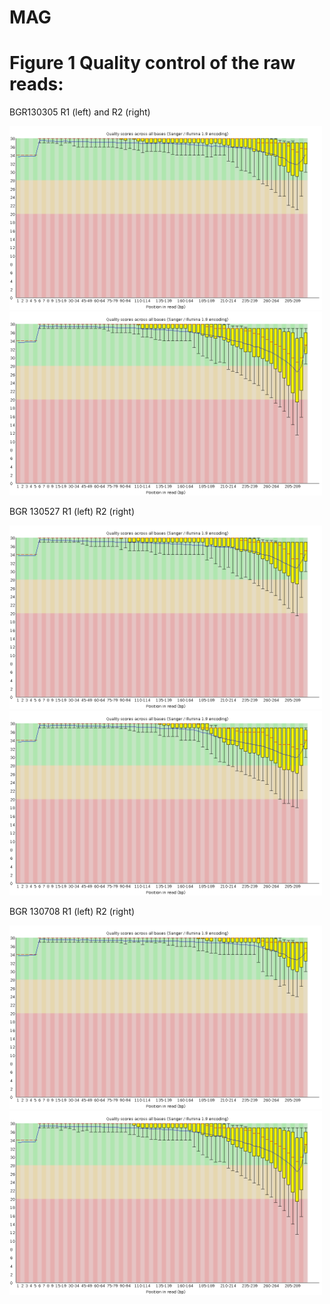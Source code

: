 # MAG


# Figure 1 Quality control of the raw reads: 

BGR130305 R1 (left) and R2 (right)

<img src="https://github.com/MarieRaasch/biol217/blob/main/Ressources/BGR_130305_mapped_R1.png" width="500"/> <img src="https://github.com/MarieRaasch/biol217/blob/main/Ressources/BGR_130305_mapped_R2.png" width="500"/>


BGR 130527 R1 (left) R2 (right)

<img src="https://github.com/MarieRaasch/biol217/blob/main/Ressources/BGR_130527_mapped_R1.png" width="500"/> <img src="https://github.com/MarieRaasch/biol217/blob/main/Ressources/BGR_130527_mapped_R2.png" width="500"/>

BGR 130708 R1 (left) R2 (right)

<img src="https://github.com/MarieRaasch/biol217/blob/main/Ressources/BGR_130708_mapped_R1.png" width="500"/> <img src="https://github.com/MarieRaasch/biol217/blob/main/Ressources/BGR_130708_mapped_R2.png" width="500"/>
